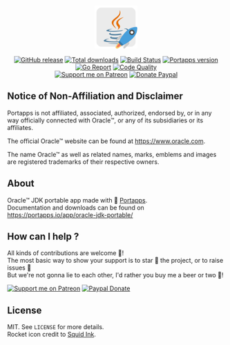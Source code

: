 <p align="center"><a href="https://portapps.io/app/oracle-jdk-portable/" target="_blank"><img width="100" src="https://github.com/portapps/oracle-jdk-portable/blob/master/res/papp.png"></a></p>

<p align="center">
  <a href="https://portapps.io/app/oracle-jdk-portable/#download"><img src="https://img.shields.io/github/release/portapps/oracle-jdk-portable.svg?style=flat-square" alt="GitHub release"></a>
  <a href="https://portapps.io/app/oracle-jdk-portable/#download"><img src="https://img.shields.io/github/downloads/portapps/oracle-jdk-portable/total.svg?style=flat-square" alt="Total downloads"></a>
  <a href="https://travis-ci.com/portapps/oracle-jdk-portable"><img src="https://img.shields.io/travis/com/portapps/oracle-jdk-portable/master.svg?style=flat-square" alt="Build Status"></a>
  <a href="https://github.com/portapps/portapps"><img src="https://img.shields.io/badge/portapps-1.24.1-479fdb.svg?style=flat-square" alt="Portapps version"></a>
  <a href="https://goreportcard.com/report/github.com/portapps/oracle-jdk-portable"><img src="https://goreportcard.com/badge/github.com/portapps/oracle-jdk-portable?style=flat-square" alt="Go Report"></a>
  <a href="https://www.codacy.com/app/portapps/oracle-jdk-portable"><img src="https://img.shields.io/codacy/grade/01c4a51151ec4ee08ed8a1e491fcd792.svg?style=flat-square" alt="Code Quality"></a>
  <br /><a href="https://www.patreon.com/crazymax"><img src="https://img.shields.io/badge/donate-patreon-fb664e.svg?style=flat-square" alt="Support me on Patreon"></a>
  <a href="https://www.paypal.me/crazyws"><img src="https://img.shields.io/badge/donate-paypal-7057ff.svg?style=flat-square" alt="Donate Paypal"></a>
</p>

## Notice of Non-Affiliation and Disclaimer

Portapps is not affiliated, associated, authorized, endorsed by, or in any way officially connected with Oracle™, or any of its subsidiaries or its affiliates.

The official Oracle™ website can be found at https://www.oracle.com.

The name Oracle™ as well as related names, marks, emblems and images are registered trademarks of their respective owners.

## About

Oracle™ JDK portable app made with 🚀 [Portapps](https://portapps.io).<br />
Documentation and downloads can be found on https://portapps.io/app/oracle-jdk-portable/

## How can I help ?

All kinds of contributions are welcome :raised_hands:!<br />
The most basic way to show your support is to star :star2: the project, or to raise issues :speech_balloon:<br />
But we're not gonna lie to each other, I'd rather you buy me a beer or two :beers:!

[![Support me on Patreon](https://portapps.io/img/patreon.png)](https://www.patreon.com/crazymax) 
[![Paypal Donate](https://portapps.io/img/paypal-donate.png)](https://www.paypal.me/crazyws)

## License

MIT. See `LICENSE` for more details.<br />
Rocket icon credit to [Squid Ink](http://thesquid.ink).
